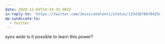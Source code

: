 ```yaml
---
date: 2020-12-03T14:34:32.982Z
in-reply-to: 'https://twitter.com/JessicaValenti/status/1334367667042586626?s=20'
mp-syndicate-to:
  - twitter
---
```


*eyes wide* Is it possible to learn this power?
